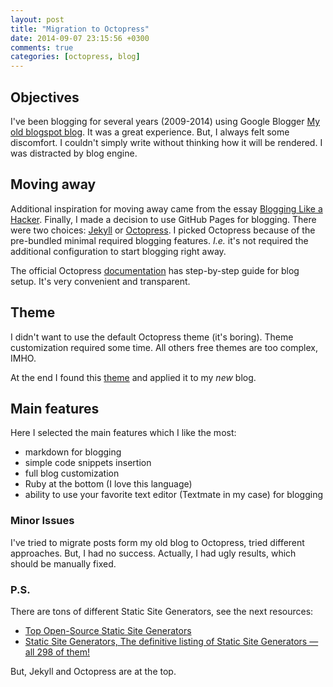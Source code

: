```yaml
---
layout: post
title: "Migration to Octopress"
date: 2014-09-07 23:15:56 +0300
comments: true
categories: [octopress, blog]
---
```

## Objectives
I've been blogging for several years (2009-2014) using Google Blogger [My old blogspot blog](http://halyph.blogspot.com ). It was a great experience. But, I always felt some discomfort.
I couldn't simply write without thinking how it will be rendered. I was distracted by blog engine. 

## Moving away
Additional inspiration for moving away came from the essay [Blogging Like a Hacker](http://tom.preston-werner.com/2008/11/17/blogging-like-a-hacker.html).
Finally, I made a decision to use GitHub Pages for blogging. There were two choices: [Jekyll](http://jekyllrb.com/) or [Octopress](http://octopress.org/). 
I picked Octopress because of the pre-bundled minimal required blogging features. *I.e.* it's not required the additional configuration to start blogging right away.

The official Octopress [documentation](http://octopress.org/docs/) has step-by-step guide for blog setup. It's very convenient and transparent.

## Theme
I didn't want to use the default Octopress theme (it's boring). Theme customization required some time. All others free themes are too complex, IMHO.

At the end I found this [theme](http://blog.justin.kelly.org.au/octopress-theme/) and applied it to my *new* blog. 

## Main features
Here I selected the main features which I like the most:

- markdown for blogging
- simple code snippets insertion
- full blog customization
- Ruby at the bottom (I love this language)
- ability to use your favorite text editor (Textmate in my case) for blogging

### Minor Issues
I've tried to migrate posts form my old blog to Octopress, tried different approaches. But, I had no success. Actually, I had ugly results, which should be manually fixed.

### P.S.
There are tons of different Static Site Generators, see the next resources:

- [Top Open-Source Static Site Generators](https://www.staticgen.com/)
- [Static Site Generators, The definitive listing of Static Site Generators — all 298 of them!](http://staticsitegenerators.net/)

But, Jekyll and Octopress are at the top.